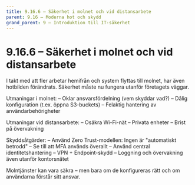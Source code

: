```yaml
---
title: 9.16.6 – Säkerhet i molnet och vid distansarbete
parent: 9.16 – Moderna hot och skydd
grand_parent: 9 – Introduktion till IT-säkerhet
---
```

# 9.16.6 – Säkerhet i molnet och vid distansarbete

I takt med att fler arbetar hemifrån och system flyttas till molnet, har även hotbilden förändrats. Säkerhet måste nu fungera utanför företagets väggar.

Utmaningar i molnet:
 – Oklar ansvarsfördelning (vem skyddar vad?)
 – Dålig konfiguration (t.ex. öppna S3-buckets)
 – Felaktig hantering av användarbehörigheter

Utmaningar vid distansarbete:
 – Osäkra Wi-Fi-nät
 – Privata enheter
 – Brist på övervakning

Skyddsåtgärder:
 – Använd Zero Trust-modellen: Ingen är "automatiskt betrodd"
 – Se till att MFA används överallt
 – Använd central identitetshantering
 – VPN + Endpoint-skydd
 – Loggning och övervakning även utanför kontorsnätet

Molntjänster kan vara säkra – men bara om de konfigureras rätt och om användarna förstår sitt ansvar.

